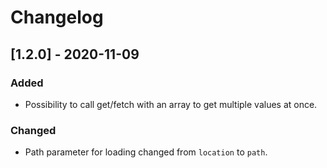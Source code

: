 # Changelog

## [1.2.0] - 2020-11-09
### Added
- Possibility to call get/fetch with an array to get multiple values at once.

### Changed
- Path parameter for loading changed from `location` to `path`.

